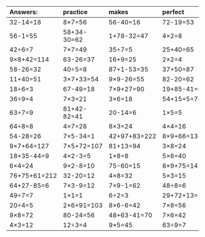 | Answers: | practice | makes | perfect | ! |
| :--- | :--- | :--- | :--- | :--- |
| 32-14=18 | 8×7=56 | 56-40=16 | 72-19=53 | 9×4=36 | 
| 56-1=55 | 58+34-30=62 | 1+78-32=47 | 4×2=8 | 91+85-5=171 | 
| 42÷6=7 | 7×7=49 | 35÷7=5 | 25+40=65 | 61-44=17 | 
| 9×8+42=114 | 63-26=37 | 16+9=25 | 2×2=4 | 3×2=6 | 
| 58-26=32 | 40÷5=8 | 87+1-53=35 | 37+50=87 | 5×2-2=8 | 
| 11+40=51 | 3×7+33=54 | 9×9-26=55 | 82-20=62 | 7×9=63 | 
| 18÷6=3 | 67-49=18 | 7×9+27=90 | 19+85-41=63 | 2×6=12 | 
| 36÷9=4 | 7×3=21 | 3×6=18 | 54+15+5=74 | 9×6=54 | 
| 63÷7=9 | 81+42-82=41 | 20-14=6 | 1×5=5 | 2×8-6=10 | 
| 64÷8=8 | 4×7=28 | 8×3=24 | 4×4=16 | 62+83-16=129 | 
| 54-28=26 | 7×5-34=1 | 42+97+83=222 | 8×9+66=138 | 21÷7=3 | 
| 9×7+64=127 | 7×5+72=107 | 81+13=94 | 3×8=24 | 4×5=20 | 
| 18+35-44=9 | 4×2-3=5 | 1×8=8 | 5×8=40 | 44+28+62=134 | 
| 6×4=24 | 9×2-8=10 | 75-60=15 | 8×9+75=147 | 2×3=6 | 
| 76+75+61=212 | 32-20=12 | 4×8=32 | 5×3=15 | 26-16=10 | 
| 64+27-85=6 | 7×3-9=12 | 7×9-1=62 | 48÷8=6 | 4×1=4 | 
| 49÷7=7 | 1×1=1 | 6÷2=3 | 29+72+13=114 | 84+60-52=92 | 
| 20÷4=5 | 2×6+91=103 | 8×6-6=42 | 7×8=56 | 6×8=48 | 
| 9×8=72 | 80-24=56 | 48+63-41=70 | 7×6=42 | 36÷6=6 | 
| 4×3=12 | 12÷3=4 | 9×5=45 | 63÷9=7 | 3×4-5=7 | 
